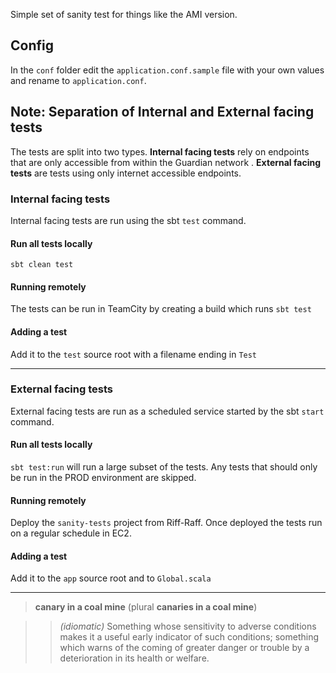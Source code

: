 Simple set of sanity test for things like the AMI version.

## Config
In the `conf` folder edit the `application.conf.sample` file with your own values and rename to `application.conf`.

## Note: Separation of Internal and External facing tests

The tests are split into two types. __Internal facing tests__ rely on endpoints that are only accessible from within the Guardian network . __External facing tests__  are tests using only internet accessible endpoints.

### Internal facing tests
Internal facing tests are run using the sbt `test` command.

#### Run all tests locally
``sbt clean test``

#### Running remotely
The tests can be run in TeamCity by creating a build which runs `sbt test`

#### Adding a test
Add it to the `test` source root with a filename ending in `Test`

-----------------

### External facing tests
External facing tests are run as a scheduled service started by the sbt `start` command.

#### Run all tests locally
`sbt test:run` will run a large subset of the tests. Any tests that should only be run in the PROD environment are skipped.

#### Running remotely
Deploy the `sanity-tests` project from Riff-Raff.
Once deployed the tests run on a regular schedule in EC2.

#### Adding a test
Add it to the `app` source root and to `Global.scala`

-----------

> __canary in a coal mine__ (plural __canaries in a coal mine__)

>> *(idiomatic)* Something whose sensitivity to adverse conditions makes it a useful early indicator of such conditions; something which warns of the coming of greater danger or trouble by a deterioration in its health or welfare.

